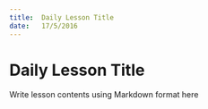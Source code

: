 ```yaml
---
title:  Daily Lesson Title
date:   17/5/2016
---
```


# Daily Lesson Title

Write lesson contents using Markdown format here